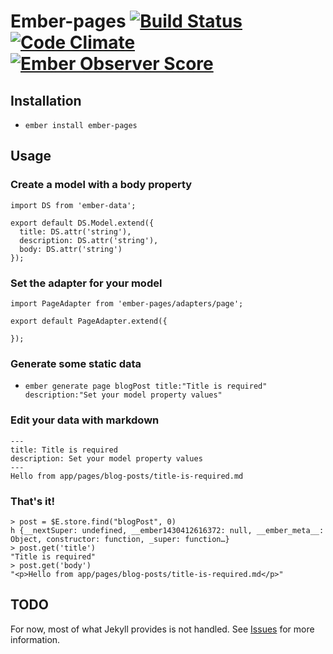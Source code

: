 # Ember-pages [![Build Status](https://travis-ci.org/BFalkner/ember-pages.svg)](https://travis-ci.org/BFalkner/ember-pages) [![Code Climate](https://codeclimate.com/github/BFalkner/ember-pages/badges/gpa.svg)](https://codeclimate.com/github/BFalkner/ember-pages) [![Ember Observer Score](http://emberobserver.com/badges/ember-pages.svg)](http://emberobserver.com/addons/ember-pages)

## Installation

* `ember install ember-pages`

## Usage

### Create a model with a body property

    import DS from 'ember-data';

    export default DS.Model.extend({
      title: DS.attr('string'),
      description: DS.attr('string'),
      body: DS.attr('string')
    });

### Set the adapter for your model

    import PageAdapter from 'ember-pages/adapters/page';

    export default PageAdapter.extend({

    });

### Generate some static data

* `ember generate page blogPost title:"Title is required" description:"Set your model property values"`

### Edit your data with markdown

    ---
    title: Title is required
    description: Set your model property values
    ---
    Hello from app/pages/blog-posts/title-is-required.md

### That's it!

    > post = $E.store.find("blogPost", 0)
    h {__nextSuper: undefined, __ember1430412616372: null, __ember_meta__: Object, constructor: function, _super: function…}
    > post.get('title')
    "Title is required"
    > post.get('body')
    "<p>Hello from app/pages/blog-posts/title-is-required.md</p>"

## TODO

For now, most of what Jekyll provides is not handled.
See [Issues](https://github.com/BFalkner/ember-pages/issues) for more information.
